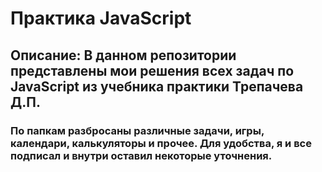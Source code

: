 # Практика JavaScript
## Описание: В данном репозитории представлены мои решения всех задач по JavaScript из учебника практики Трепачева Д.П.

### По папкам разбросаны различные задачи, игры, календари, калькуляторы и прочее. Для удобства, я и все подписал и внутри оставил некоторые уточнения.

